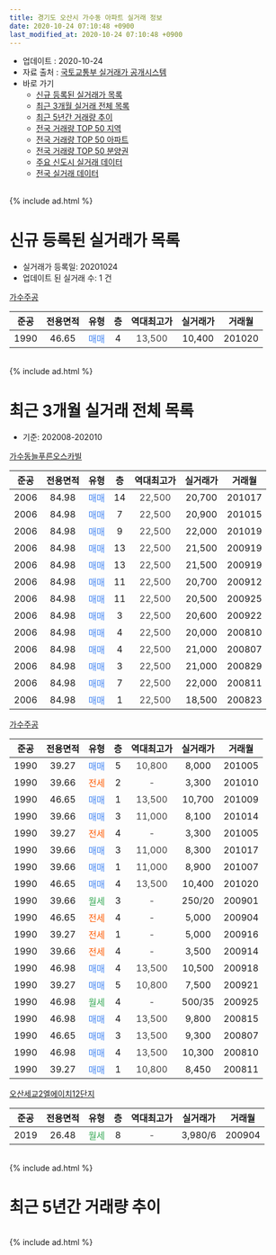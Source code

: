 ```yaml
---
title: 경기도 오산시 가수동 아파트 실거래 정보
date: 2020-10-24 07:10:48 +0900
last_modified_at: 2020-10-24 07:10:48 +0900
---
```


* 업데이트 : 2020-10-24
* 자료 출처 : [국토교통부 실거래가 공개시스템](http://rt.molit.go.kr)
* 바로 가기
    * [신규 등록된 실거래가 목록](#신규-등록된-실거래가-목록)
    * [최근 3개월 실거래 전체 목록](#최근-3개월-실거래-전체-목록)
    * [최근 5년간 거래량 추이](#최근-5년간-거래량-추이)
    * [전국 거래량 TOP 50 지역](https://inasie.github.io/apt-trade-info/최근-3개월-전국에서-가장-거래가-많이-발생한-지역)
    * [전국 거래량 TOP 50 아파트](https://inasie.github.io/apt-trade-info/최근-3개월-전국에서-가장-거래가-많이-발생한-아파트)
    * [전국 거래량 TOP 50 분양권](https://inasie.github.io/apt-trade-info/최근-3개월-전국에서-가장-거래가-많이-발생한-분양권)
    * [주요 신도시 실거래 데이터](https://inasie.github.io/apt-trade-info/주요-신도시)
    * [전국 실거래 데이터](https://inasie.github.io/apt-trade-info/전국)
<br>
{% include ad.html %}
<br>

# 신규 등록된 실거래가 목록
* 실거래가 등록일: 20201024
* 업데이트 된 실거래 수: 1 건


[가수주공](https://search.naver.com/search.naver?query=%EA%B2%BD%EA%B8%B0%EB%8F%84+%EC%98%A4%EC%82%B0%EC%8B%9C+%EA%B0%80%EC%88%98%EB%8F%99+%EA%B0%80%EC%88%98%EC%A3%BC%EA%B3%B5)

|준공|전용면적|유형|층|역대최고가|실거래가|거래월|
|:---:|:---:|:---:|:---:|:---:|:---:|:---:|
|1990|46.65|<span style="color:#4285f3">매매</span>|4|<span style="color:#444444">13,500</span>|10,400|201020|


<br>
{% include ad.html %}
<br>

# 최근 3개월 실거래 전체 목록
* 기준: 202008-202010


[가수동늘푸른오스카빌](https://search.naver.com/search.naver?query=%EA%B2%BD%EA%B8%B0%EB%8F%84+%EC%98%A4%EC%82%B0%EC%8B%9C+%EA%B0%80%EC%88%98%EB%8F%99+%EA%B0%80%EC%88%98%EB%8F%99%EB%8A%98%ED%91%B8%EB%A5%B8%EC%98%A4%EC%8A%A4%EC%B9%B4%EB%B9%8C)

|준공|전용면적|유형|층|역대최고가|실거래가|거래월|
|:---:|:---:|:---:|:---:|:---:|:---:|:---:|
|2006|84.98|<span style="color:#4285f3">매매</span>|14|<span style="color:#444444">22,500</span>|20,700|201017|
|2006|84.98|<span style="color:#4285f3">매매</span>|7|<span style="color:#444444">22,500</span>|20,900|201015|
|2006|84.98|<span style="color:#4285f3">매매</span>|9|<span style="color:#444444">22,500</span>|22,000|201019|
|2006|84.98|<span style="color:#4285f3">매매</span>|13|<span style="color:#444444">22,500</span>|21,500|200919|
|2006|84.98|<span style="color:#4285f3">매매</span>|13|<span style="color:#444444">22,500</span>|21,500|200919|
|2006|84.98|<span style="color:#4285f3">매매</span>|11|<span style="color:#444444">22,500</span>|20,700|200912|
|2006|84.98|<span style="color:#4285f3">매매</span>|11|<span style="color:#444444">22,500</span>|20,500|200925|
|2006|84.98|<span style="color:#4285f3">매매</span>|3|<span style="color:#444444">22,500</span>|20,600|200922|
|2006|84.98|<span style="color:#4285f3">매매</span>|4|<span style="color:#444444">22,500</span>|20,000|200810|
|2006|84.98|<span style="color:#4285f3">매매</span>|4|<span style="color:#444444">22,500</span>|21,000|200807|
|2006|84.98|<span style="color:#4285f3">매매</span>|3|<span style="color:#444444">22,500</span>|21,000|200829|
|2006|84.98|<span style="color:#4285f3">매매</span>|7|<span style="color:#444444">22,500</span>|22,000|200811|
|2006|84.98|<span style="color:#4285f3">매매</span>|1|<span style="color:#444444">22,500</span>|18,500|200823|

[가수주공](https://search.naver.com/search.naver?query=%EA%B2%BD%EA%B8%B0%EB%8F%84+%EC%98%A4%EC%82%B0%EC%8B%9C+%EA%B0%80%EC%88%98%EB%8F%99+%EA%B0%80%EC%88%98%EC%A3%BC%EA%B3%B5)

|준공|전용면적|유형|층|역대최고가|실거래가|거래월|
|:---:|:---:|:---:|:---:|:---:|:---:|:---:|
|1990|39.27|<span style="color:#4285f3">매매</span>|5|<span style="color:#444444">10,800</span>|8,000|201005|
|1990|39.66|<span style="color:#ff5a00">전세</span>|2|<span style="color:#444444">-</span>|3,300|201010|
|1990|46.65|<span style="color:#4285f3">매매</span>|1|<span style="color:#444444">13,500</span>|10,700|201009|
|1990|39.66|<span style="color:#4285f3">매매</span>|3|<span style="color:#444444">11,000</span>|8,100|201014|
|1990|39.27|<span style="color:#ff5a00">전세</span>|4|<span style="color:#444444">-</span>|3,300|201005|
|1990|39.66|<span style="color:#4285f3">매매</span>|3|<span style="color:#444444">11,000</span>|8,300|201017|
|1990|39.66|<span style="color:#4285f3">매매</span>|1|<span style="color:#444444">11,000</span>|8,900|201007|
|1990|46.65|<span style="color:#4285f3">매매</span>|4|<span style="color:#444444">13,500</span>|10,400|201020|
|1990|39.66|<span style="color:#34a853">월세</span>|3|<span style="color:#444444">-</span>|250/20|200901|
|1990|46.65|<span style="color:#ff5a00">전세</span>|4|<span style="color:#444444">-</span>|5,000|200904|
|1990|39.27|<span style="color:#ff5a00">전세</span>|1|<span style="color:#444444">-</span>|5,000|200916|
|1990|39.66|<span style="color:#ff5a00">전세</span>|4|<span style="color:#444444">-</span>|3,500|200914|
|1990|46.98|<span style="color:#4285f3">매매</span>|4|<span style="color:#444444">13,500</span>|10,500|200918|
|1990|39.27|<span style="color:#4285f3">매매</span>|5|<span style="color:#444444">10,800</span>|7,500|200921|
|1990|46.98|<span style="color:#34a853">월세</span>|4|<span style="color:#444444">-</span>|500/35|200925|
|1990|46.98|<span style="color:#4285f3">매매</span>|4|<span style="color:#444444">13,500</span>|9,800|200815|
|1990|46.65|<span style="color:#4285f3">매매</span>|3|<span style="color:#444444">13,500</span>|9,300|200807|
|1990|46.98|<span style="color:#4285f3">매매</span>|4|<span style="color:#444444">13,500</span>|10,300|200810|
|1990|39.27|<span style="color:#4285f3">매매</span>|1|<span style="color:#444444">10,800</span>|8,450|200811|

[오산세교2엘에이치12단지](https://search.naver.com/search.naver?query=%EA%B2%BD%EA%B8%B0%EB%8F%84+%EC%98%A4%EC%82%B0%EC%8B%9C+%EA%B0%80%EC%88%98%EB%8F%99+%EC%98%A4%EC%82%B0%EC%84%B8%EA%B5%902%EC%97%98%EC%97%90%EC%9D%B4%EC%B9%9812%EB%8B%A8%EC%A7%80)

|준공|전용면적|유형|층|역대최고가|실거래가|거래월|
|:---:|:---:|:---:|:---:|:---:|:---:|:---:|
|2019|26.48|<span style="color:#34a853">월세</span>|8|<span style="color:#444444">-</span>|3,980/6|200904|


<br>
{% include ad.html %}
<br>

# 최근 5년간 거래량 추이


<div style="width:100%;">
    <canvas id="deal_progress" height="200"></canvas>
</div>

<script>
new Chart(document.getElementById("deal_progress"), {
    type: 'line',
    data: {
        labels: ['201510','201511','201512','201601','201602','201603','201604','201605','201606','201607','201608','201609','201610','201611','201612','201701','201702','201703','201704','201705','201706','201707','201708','201709','201710','201711','201712','201801','201802','201803','201804','201805','201806','201807','201808','201809','201810','201811','201812','201901','201902','201903','201904','201905','201906','201907','201908','201909','201910','201911','201912','202001','202002','202003','202004','202005','202006','202007','202008','202009','202010'],
        datasets: [{
            label: '매매',
            pointRadius: 1,
            data: [5, 8, 7, 10, 7, 12, 13, 9, 6, 10, 8, 7, 10, 10, 10, 10, 1, 11, 7, 9, 8, 8, 10, 3, 6, 8, 6, 3, 2, 5, 3, 4, 5, 4, 10, 3, 6, 2, 6, 6, 10, 6, 6, 10, 7, 10, 5, 9, 3, 7, 9, 10, 16, 12, 7, 17, 19, 20, 9, 7, 9],
            borderColor: "rgba(255, 201, 14, 1)",
            backgroundColor: "rgba(255, 201, 14, 0.5)",
            fill: false,
            lineTension: 0
        },{
            label: '전월세',
            pointRadius: 1,
            data: [9, 10, 6, 7, 11, 8, 4, 5, 4, 6, 4, 12, 1, 4, 2, 1, 3, 5, 8, 3, 6, 4, 2, 6, 2, 1, 2, 4, 7, 5, 6, 8, 6, 3, 5, 5, 5, 1, 2, 0, 9, 13, 1, 120, 8, 0, 5, 3, 4, 4, 7, 0, 3, 6, 3, 5, 10, 11, 0, 6, 2],
            borderColor: "rgba(0, 141, 185, 1)",
            backgroundColor: "rgba(0, 141, 185, 0.5)",
            fill: false,
            lineTension: 0
        }
        ]
    },
    options: {
        responsive: true,
        title: {
            display: false
        },
        tooltips: {
            mode: 'index',
            intersect: false
        },
        hover: {
            mode: 'nearest',
            intersect: true
        },
        scales: {
            xAxes: [{
                display: true,
                scaleLabel: {
                    display: true,
                    labelString: '년/월'
                }
            }],
            yAxes: [{
                display: true,
                ticks: {
                    suggestedMin: 0,
                },
                scaleLabel: {
                    display: true,
                    labelString: '실거래 수'
                }
            }]
        }
    }
});

</script>


<br>
{% include ad.html %}
<br>

